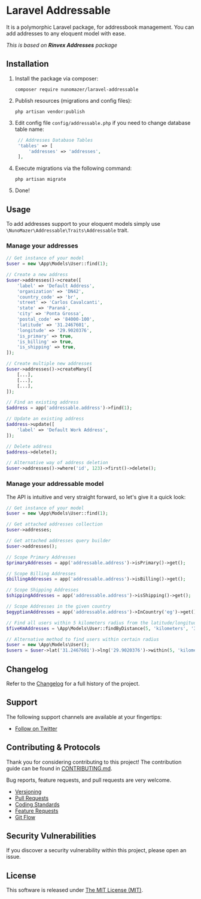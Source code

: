 # Laravel Addressable

It is a polymorphic Laravel package, for addressbook management. 
You can add addresses to any eloquent model with ease.

_This is based on **Rinvex Addresses** package_

## Installation

1. Install the package via composer:
    ```shell
    composer require nunomazer/laravel-addressable
    ```

2. Publish resources (migrations and config files):
    ```shell
    php artisan vendor:publish
    ```
    
3. Edit config file `config/addressable.php` if you need to change database table name:
   ```php
    // Addresses Database Tables
    'tables' => [
        'addresses' => 'addresses',
    ],
   ```

4. Execute migrations via the following command:
    ```shell
    php artisan migrate
    ```

5. Done!


## Usage

To add addresses support to your eloquent models simply use `\NunoMazer\Addressable\Traits\Addressable` trait.

### Manage your addresses

```php
// Get instance of your model
$user = new \App\Models\User::find(1);

// Create a new address
$user->addresses()->create([
    'label' => 'Default Address',
    'organization' => 'DN42',
    'country_code' => 'br',
    'street' => 'Carlos Cavalcanti',
    'state' => 'Paraná',
    'city' => 'Ponta Grossa',
    'postal_code' => '84000-100',
    'latitude' => '31.2467601',
    'longitude' => '29.9020376',
    'is_primary' => true,
    'is_billing' => true,
    'is_shipping' => true,
]);

// Create multiple new addresses
$user->addresses()->createMany([
    [...],
    [...],
    [...],
]);

// Find an existing address
$address = app('addressable.address')->find(1);

// Update an existing address
$address->update([
    'label' => 'Default Work Address',
]);

// Delete address
$address->delete();

// Alternative way of address deletion
$user->addresses()->where('id', 123)->first()->delete();
```

### Manage your addressable model

The API is intuitive and very straight forward, so let's give it a quick look:

```php
// Get instance of your model
$user = new \App\Models\User::find(1);

// Get attached addresses collection
$user->addresses;

// Get attached addresses query builder
$user->addresses();

// Scope Primary Addresses
$primaryAddresses = app('addressable.address')->isPrimary()->get();

// Scope Billing Addresses
$billingAddresses = app('addressable.address')->isBilling()->get();

// Scope Shipping Addresses
$shippingAddresses = app('addressable.address')->isShipping()->get();

// Scope Addresses in the given country
$egyptianAddresses = app('addressable.address')->InCountry('eg')->get();

// Find all users within 5 kilometers radius from the latitude/longitude 31.2467601/29.9020376
$fiveKmAddresses = \App\Models\User::findByDistance(5, 'kilometers', '31.2467601', '29.9020376')->get();

// Alternative method to find users within certain radius
$user = new \App\Models\User();
$users = $user->lat('31.2467601')->lng('29.9020376')->within(5, 'kilometers')->get();
```


## Changelog

Refer to the [Changelog](CHANGELOG.md) for a full history of the project.


## Support

The following support channels are available at your fingertips:

- [Follow on Twitter](https://twitter.com/nunomazer)


## Contributing & Protocols

Thank you for considering contributing to this project! The contribution guide can be found in [CONTRIBUTING.md](CONTRIBUTING.md).

Bug reports, feature requests, and pull requests are very welcome.

- [Versioning](CONTRIBUTING.md#versioning)
- [Pull Requests](CONTRIBUTING.md#pull-requests)
- [Coding Standards](CONTRIBUTING.md#coding-standards)
- [Feature Requests](CONTRIBUTING.md#feature-requests)
- [Git Flow](CONTRIBUTING.md#git-flow)


## Security Vulnerabilities

If you discover a security vulnerability within this project, please open an issue.


## License

This software is released under [The MIT License (MIT)](LICENSE).
